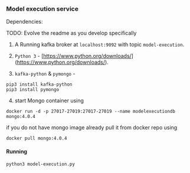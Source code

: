 ### Model execution service

Dependencies:

TODO: Evolve the readme as you develop specifically

1. A Running kafka broker at `localhost:9092` with topic `model-execution`.

2. `Python 3` - [https://www.python.org/downloads/] (https://www.python.org/downloads/).

3. `kafka-python` & `pymongo` -

```
pip3 install kafka-python
pip3 install pymongo
```

4. start Mongo container using

```
docker run -d -p 27017-27019:27017-27019 --name modelexecutiondb mongo:4.0.4
```

if you do not have mongo image already pull it from docker repo using

```
docker pull mongo:4.0.4
```


#### Running

```sh
python3 model-execution.py
```